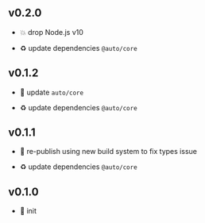 ## v0.2.0

* 💥 drop Node.js v10

* ♻️ update dependencies `@auto/core`

## v0.1.2

* 🐞 update `auto/core`

* ♻️ update dependencies `@auto/core`

## v0.1.1

* 🐞 re-publish using new build system to fix types issue

* ♻️ update dependencies `@auto/core`

## v0.1.0

* 🐣 init

